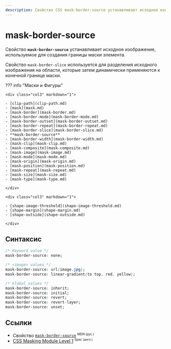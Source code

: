 ```yaml
---
description: Свойство CSS mask-border-source устанавливает исходное изображение, используемое для создания границы маски элемента.
---
```


# mask-border-source

Свойство **`mask-border-source`** устанавливает исходное изображение, используемое для создания границы маски элемента.

Свойство `mask-border-slice` используется для разделения исходного изображения на области, которые затем динамически применяются к конечной границе маски.

??? info "Маски и Фигуры"

    <div class="col3" markdown="1">

    - [clip-path](clip-path.md)
    - [mask](mask.md)
    - [mask-border](mask-border.md)
    - [mask-border-mode](mask-border-mode.md)
    - [mask-border-outset](mask-border-outset.md)
    - [mask-border-repeat](mask-border-repeat.md)
    - [mask-border-slice](mask-border-slice.md)
    - **mask-border-source**
    - [mask-border-width](mask-border-width.md)
    - [mask-clip](mask-clip.md)
    - [mask-composite](mask-composite.md)
    - [mask-image](mask-image.md)
    - [mask-mode](mask-mode.md)
    - [mask-origin](mask-origin.md)
    - [mask-position](mask-position.md)
    - [mask-repeat](mask-repeat.md)
    - [mask-size](mask-size.md)
    - [mask-type](mask-type.md)

    </div>

    <div class="col3" markdown="1">

    - [shape-image-threshold](shape-image-threshold.md)
    - [shape-margin](shape-margin.md)
    - [shape-outside](shape-outside.md)

    </div>

## Синтаксис

```css
/* Keyword value */
mask-border-source: none;

/* <image> values */
mask-border-source: url(image.jpg);
mask-border-source: linear-gradient(to top, red, yellow);

/* Global values */
mask-border-source: inherit;
mask-border-source: initial;
mask-border-source: revert;
mask-border-source: revert-layer;
mask-border-source: unset;
```

## Ссылки

- Свойство [`mask-border-source`](https://developer.mozilla.org/ru/docs/Web/CSS/mask-border-source) <sup><small>MDN (рус.)</small></sup>
- [CSS Masking Module Level 1](https://drafts.fxtf.org/css-masking/#the-mask-border-source) <sup><small>Spec (англ.)</small></sup>
